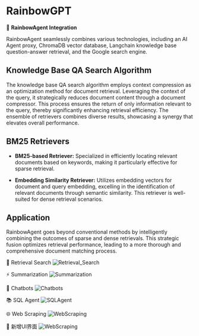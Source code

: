 # RainbowGPT

🚀 **RainbowAgent Integration**

RainbowAgent seamlessly combines various technologies, including an AI Agent proxy, ChromaDB vector database, Langchain knowledge base question-answer retrieval, and the Google search engine.

## Knowledge Base QA Search Algorithm

The knowledge base QA search algorithm employs context compression as an optimization method for document retrieval. Leveraging the context of the query, it strategically reduces document content through a document compressor. This process ensures the return of only information relevant to the query, thereby significantly enhancing retrieval efficiency. The ensemble of retrievers combines diverse results, showcasing a synergy that elevates overall performance.

## BM25 Retrievers

- **BM25-based Retriever:** Specialized in efficiently locating relevant documents based on keywords, making it particularly effective for sparse retrieval.

- **Embedding Similarity Retriever:** Utilizes embedding vectors for document and query embedding, excelling in the identification of relevant documents through semantic similarity. This retriever is well-suited for dense retrieval scenarios.

## Application

RainbowAgent goes beyond conventional methods by intelligently combining the outcomes of sparse and dense retrievals. This strategic fusion optimizes retrieval performance, leading to a more thorough and comprehensive document matching process.


👋 Retrieval Search
![Retrieval_Search](https://github.com/ZhuJD-China/RainbowGPT/blob/master/imgs/Retrieval_Search.png)

⚡ Summarization
![Summarization](https://github.com/ZhuJD-China/RainbowGPT/blob/master/imgs/Summarization.png)

🤖 Chatbots
![Chatbots](https://github.com/ZhuJD-China/RainbowGPT/blob/master/imgs/Chatbots.png)

📚 SQL Agent
![SQLAgent](https://github.com/ZhuJD-China/RainbowGPT/blob/master/imgs/SQLAgent.png)

🌐 Web Scraping
![WebScraping](https://github.com/ZhuJD-China/RainbowGPT/blob/master/imgs/WebScraping.png)

🤗 新增UI界面
![WebScraping](https://github.com/ZhuJD-China/RainbowGPT/blob/master/imgs/exp.png)
